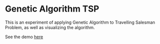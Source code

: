 # Genetic Algorithm TSP

This is an experiment of applying Genetic Algorithm to Travelling Salesman Problem, as well as visualizing the algorithm.

See the demo [here](http://parano.github.io/GeneticAlgorithm-TSP/)
